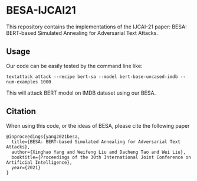 # BESA-IJCAI21

This repository contains the implementations of the IJCAI-21 paper: BESA: BERT-based Simulated Annealing for Adversarial Text Attacks.

## Usage

Our code can be easily tested by the command line like: 
<pre><code>textattack attack --recipe bert-sa --model bert-base-uncased-imdb --num-examples 1000
</code></pre>
This will attack BERT model on IMDB dataset using our BESA.

## Citation

When using this code, or the ideas of BESA, please cite the following paper
<pre><code>@inproceedings{yang2021besa,
  title={BESA: BERT-based Simulated Annealing for Adversarial Text Attacks},
  author={Xinghao Yang and Weifeng Liu and Dacheng Tao and Wei Liu},
  booktitle={Proceedings of the 30th International Joint Conference on Artificial Intelligence},
  year={2021}
}
</code></pre>
